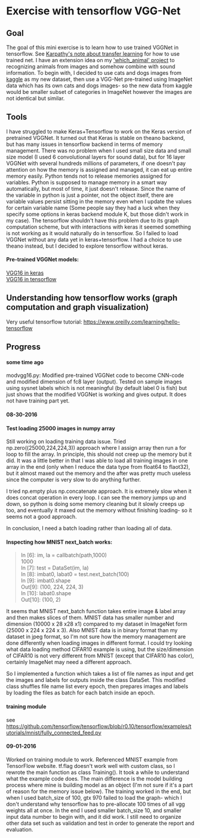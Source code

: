 # Exercise with tensorflow VGG-Net
## Goal
The goal of this mini exercise is to learn how to use trained VGGNet in tensorflow.
See [Karpathy's note about transfer learning](http://cs231n.github.io/transfer-learning/) for how to use trained net.
I have an extension idea on my ['which_animal' project](https://github.com/libphy/which_animal) to recognizing animals from images and somehow combine with sound information. To begin with, I decided to use cats and dogs images from [kaggle](https://www.kaggle.com/c/dogs-vs-cats) as my new dataset, then use a VGG-Net pre-trained using ImageNet data which has its own cats and dogs images- so the new data from kaggle would be smaller subset of categories in ImageNet however the images are not identical but similar.  

## Tools
I have struggled to make Keras+Tensorflow to work on the Keras version of pretrained VGGNet. It turned out that Keras is stable on theano backend, but has many issues in tensorflow backend in terms of memory management. There was no problem when I used small size data and small size model (I used 6 convolutional layers for sound data), but for 16 layer VGGNet with several hundreds millions of parameters, if one doesn't pay attention on how the memory is assigned and managed, it can eat up entire memory easily. Python tends not to release memories assigned for variables. Python is supposed to manage memory in a smart way automatically, but most of time, it just doesn't release. Since the name of the variable in python is just a pointer, not the object itself, there are variable values persist sitting in the memory even when I update the values for certain variable name (Some people say they had a luck when they specify some options in keras backend module K, but those didn't work in my case). The tensorflow shouldn't have this problem due to its graph computation scheme, but with interactions with keras it seemed something is not working as it would naturally do in tensorflow. So I failed to load VGGNet without any data yet in keras+tensorflow.
I had a choice to use theano instead, but I decided to explore tensorflow without keras.  

#### Pre-trained VGGNet models:  
[VGG16 in keras](https://gist.github.com/baraldilorenzo/07d7802847aaad0a35d3)   
[VGG16 in tensorflow](https://github.com/machrisaa/tensorflow-vgg)

## Understanding how tensorflow works (graph computation and graph visualization)
Very useful tensorflow tutorial: https://www.oreilly.com/learning/hello-tensorflow

## Progress
#### some time ago
modvgg16.py: Modified pre-trained VGGNet code to become CNN-code and modified dimension of fc8 layer (output).
Tested on sample images using sysnet labels which is not meaningful (by default label 0 is fish) but just shows that the modified VGGNet is working and gives output.
It does not have training part yet.

#### 08-30-2016
#### Test loading 25000 images in numpy array
Still working on loading training data issue.
Tried np.zero((25000,224,224,3)) approach where I assign array then run a for loop to fill the array.
In principle, this should not creep up the memory but it did. It was a little better in that I was able to load all training images in one array in the end (only when I reduce the data type from float64 to flaot32), but it almost maxed out the memory and the after was pretty much useless since the computer is very slow to do anything further.

I tried np.empty plus np.concatenate approach.
It is extremely slow when it does concat operation in every loop.
I can see the memory jumps up and down, so python is doing some memory cleaning but it slowly creeps up too, and eventually it maxed out the memory without finishing loading- so it seems not a good approach.

In conclusion, I need a batch loading rather than loading all of data.

#### Inspecting how MNIST next_batch works:
>In [6]: im, la = callbatch(path,1000)   
1000    
In [7]: test = DataSet(im, la)   
In [8]: imbat0, labat0 = test.next_batch(100)    
In [9]: imbat0.shape    
Out[9]: (100, 224, 224, 3)   
In [10]: labat0.shape   
Out[10]: (100, 2)

It seems that MNIST next_batch function takes entire image & label array and then makes slices of them. MNIST data has smaller number and dimension (10000 x 28 x28 x1) compared to my dataset in ImageNet form (25000 x 224 x 224 x 3). Also MNIST data is in binary format than my dataset in jpeg format, so I'm not sure how the memory management are done differently when loading images in different format. I could try looking what data loading method CIFAR10 example is using, but the size/dimension of CIFAR10 is not very different from MNIST (except that CIFAR10 has color), certainly ImageNet may need a different approach.

So I implemented a function which takes a list of file names as input and get the images and labels for outputs inside the class DataSet. This modified class shuffles file name list every epoch, then prepares images and labels by loading the files as batch for each batch inside an epoch.

#### training module
see https://github.com/tensorflow/tensorflow/blob/r0.10/tensorflow/examples/tutorials/mnist/fully_connected_feed.py

#### 09-01-2016
Worked on training module to work.
Referenced MNIST example from TensorFlow website.
tf.flag doesn't work well with custom class, so I rewrote the main function as class Training().
It took a while to understand what the example code does. The main difference is the model building process where mine is building model as an object (I'm not sure if it's a part of reason for the memory issue below).
The training worked in the end, but when I used batch_size of 100, gtx 970 failed to load the graph- which I don't understand why tensorflow has to pre-allocate 100 times of all vgg weights all at once. In the end I used smaller batch_size 10, and smaller input data number to begin with, and it did work. I still need to organize other data set such as validation and test in order to generate the report and evaluation.
